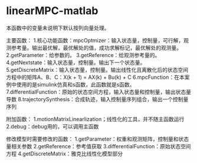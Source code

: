 # linearMPC-matlab
本函数中的变量未说明下默认按列向量处理。

主要函数：
1.核心功能函数：mpcOptmizer：输入状态量，控制量，可行解，观测参考量。输出最优解，最优解处的值，成功求解标记，最优解处的观测量。
2.getParameter：给参数的。
3.getReference：给观测参考量的。
4.getNextstate：输入状态量，控制量。输出下一个状态量。
5.getDiscreteMatrix：输入状态量，控制量。输出线性化且离散化后的状态空间方程中的矩阵A、B、C：X(k + 1) = AX(k) + Bu(k) + C
6.mpcFunction：在本案例中使用的是simulink仿真和s函数，此函数就是s函数。
7.differentialFunction：原始的状态空间方程，输入状态量和控制量，输出状态量导数
8.trajectorySynthesis：合成轨迹，输入控制量序列组合，输出一个控制量序列

附加函数：
1.motionMatrixLinearlization；线性化的工具，并不随主函数运行
2.debug：debug用的，可以调用主函数

修改模型时需要修改的函数：
1.getParameter：权重和观测矩阵，控制量和状态量相关参数
2.getReference：参考值获取
3.differentialFunction：原始状态空间方程
4.getDiscreteMatrix：雅克比线性化模型部分